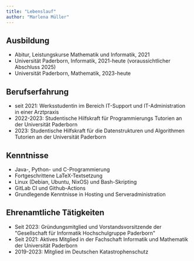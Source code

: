 ```yaml
---
title: "Lebenslauf"
author: "Marlena Müller"
---
```


## Ausbildung

* Abitur, Leistungskurse Mathematik und Informatik, 2021
* Universität Paderborn, Informatik, 2021-heute (voraussichtlicher Abschluss 2025)
* Universität Paderborn, Mathematik, 2023-heute

## Berufserfahrung

* seit 2021: Werksstudentin im Bereich IT-Support und IT-Administration in einer Arztpraxis
* 2022-2023: Studentische Hilfskraft für Programmierungs Tutorien an der Universität Paderborn
* 2023: Studentische Hilfskraft für die Datenstrukturen und Algorithmen Tutorien an der Universität Paderborn

## Kenntnisse

* Java-, Python- und C-Programmierung
* Fortgeschrittene LaTeX-Textsetzung
* Linux (Debian, Ubuntu, NixOS) und Bash-Skripting
* GitLab CI und Github-Actions
* Grundlegende Kenntnisse in Hosting und Serveradministration
  
## Ehrenamtliche Tätigkeiten

* Seit 2023: Gründungsmitglied und Vorstandsvorsitzende der "Gesellschaft für Informatik Hochschulgruppe Paderborn"
* Seit 2021: Aktives Mitglied in der Fachschaft Informatik und Mathematik der Universität Paderborn
* 2019-2023: Mitglied im Deutschen Katastrophenschutz
